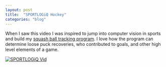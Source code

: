 ```yaml
---
layout: post
title:  "SPORTLOGiQ Hockey"
categories: "blog"
---
```


When I saw this video I was inspired to jump into computer vision in sports and build my [squash ball tracking program](http://felday.info/projects/2016/08/16/Squash-Ball-Tracking.html). I love how the program can determine loose puck recoveries, who contributed to goals, and other high level elements of a game.

[![SPORTLOGiQ Vid](http://i.imgur.com/WDa56aS.png)](https://vimeo.com/133304995)
